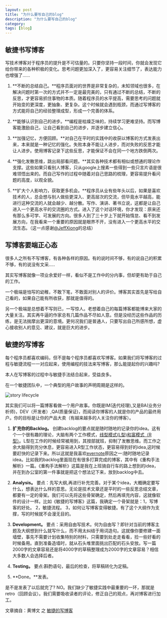 ```yaml
---
layout: post
title: "为什么要写自己的blog"
description: "为什么要写自己的blog"
category: 
tags: [blog]
---
```

## 敏捷书写博客

写技术博客对于程序员的提升是不可估量的。只要你坚持一段时间，你就会发现它给你带来的各种积极的变化。思考问题更加深入了，更容易关注细节了，表达能力也增强了&#8230;&#8230;

<!--more-->

1.  **不断的总结自己。**程序员面对的世界是非常复杂的，未知领域也很多，在解决问题时第一次的方式并不一定是最完美的，只有通过不断的总结，不断的反思，才更容易抓住事物的本质。随着程序员的水平提高，需要思考的问题就开始变的更深度，更抽象、更复杂。这个时候就会遇到瓶颈，而通过写博客的方式能将自己的经验整理成型，形成一个完善的体系。

2.  **能够认识到自己的进步。**编程是枯燥乏味的，持续学习更难坚持。而写博客能激励自己，让自己看到自己的进步，并逐步建立信心。

3.  **加强记忆，方便回顾。**对自己在平时的实践中的收获以博客的方式发表出来，本来就是一种记忆的强化。失败本身不能让人进步，而对失败的反思才能让人进步。使用博客记录下这些反思，才能保证不会在同一个地方跌倒两次。

4.  **强化发散思维，跳出局部看问题。**其实各种技术都有相似或想通的理论作支撑。这些如果只看别人博客，只从google上搜素一些得到一些只言片语是很难领悟出来的。而自己写作的过程中随着对自己思路的梳理，更容易提升看问题的高度，以观全貌。

5.  **扩大个人影响力，获取更多机会。**程序员从业有些年头以后，如果是喜欢技术的人，总会想与别人做些更深入、更高层次的交流，但毕竟水平越高，能进行这种交流的人就会越少、越分散。写作、演讲、著书立说，这都是让自己进入一个更高水平的交流圈的方式。进入了这个对话环境，你才发现：原来还有那么多可学、可发展的方向。很多人到了三十岁上下就开始惰怠、看不到发展方向，在我看来一个重要的原因就是眼界不开，没有进入一个更高水平的交流生态。（这一点感谢[@JeffXiong](http://www.weibo.com/gigix)的总结）

## 写博客要端正心态

很多人之所有不写博客，有各种各样的原因。有的说时间不够，有的说自己的积累不够，有的说没有文采…..

其实写博客就像一项业余爱好一样，看似不是工作中的分内事，但却更有助于自己的工作。

一个极端是怕写的幼稚，不敢下笔，不敢面对别人的评价。博客其实首先是写给自己看的，如果自己能有所收获，那就是值得的。

另一个极端是总想着不写则已，一写惊人。老想着自己的每篇博客都能博来大家的大量关注。其实再牛逼的作家总有几篇作品不尽如人意。但是没经历这些作品的历练，是无法揣摩出更深的意境。更何况我们是普通人，只要写出自己所感所想，虚心接收别人的意见、建议，就是巨大的进步。

## 敏捷的写博客

每个程序员都喜欢编码，但不是每个程序员都喜欢写博客。如果我们将写博客的过程与敏捷流程一一对应起来，使用编程的技法来写博客，那么能提起你的兴趣吗?

本人在写博客的过程中与敏捷手法结合起来，受益良多。

在一个敏捷团队中，一个典型的用户故事的声明周期是这样的。

![story lifecycle](http://images.cnblogs.com/cnblogs_com/huang0925/462982/o_storyLifeCycle.png)

其实我们可以将一篇博客看做一个用户故事。你既是IM(迭代经理),又是BA(业务分析师)，DEV（开发者）,QA(质量保证)，而阅读你博客的人就是你的产品的最终用户。你的目标是让你的产品大卖（有越来越多的人关注你的博客）。

1.  **扩充你的Backlog。** 创建backlog的要点就是随时随地的记录你的idea。这有个一个很有趣的理论，大脑有两个工作模式，[线型模式(L型)和富模式（R型）](https://right-track-wrong-train.readthedocs.org/en/latest/thinking_and_learning/pragmatic_thinking_and_learning/chp3.html)。L型在工作的时候经常被用到，其按部就班，抑制了发散思维。而工作之余大脑得到充分休息，更容易进入R型工作状态，更容易得到好的idea,这时候要赶快的记录下来。所以这就是我喜欢[evernote](https://evernote.com/)原因之一:随时随地记录idea。比如我的backlog里面现在有很多打算完成的博客，其中有《重构手法解析》一篇。《重构手法解析》这篇是我在上班骑自行车的路上想到的idea，并在到办公室的第一件事就是把这个想法记下来，放到backlog中去。

2.  **Analysis。** 要点：先写大纲,再进行补充完善。对于某个idea，大概确定要写什么，想表达什么样的意思。无论是技术文章还是平时的一些反思总结文章，都要有一定的骨架。我们可以先将这些骨架确定，然后再填充内容，这就像软件的设计一样。比如《敏捷的写博客》这篇，我确定一个骨架就是：1，写博客的好处。 2，敏捷流程。 3，如何让写博客变得敏捷。有了这个大纲作为支撑，写的时候就不会漫无目的。

3.  **Development。** 要点：采用自由写技术。何为自由写？即针对当前的博客主题及大纲想到什么就写什么，而不用太纠结于用词造句。这就像你要修建一面墙壁，事先不需要计划收集特别的材料，只需要到处走走看看，捡一些好看的时候备用。直到准备造墙时，就从石头堆里面挑出匹配的石头安放。写一篇2000字的文章容易还是将4000字的草稿整理成为2000字的文章容易？相信大多数人会选择后者。

4.  **Testing。** 要点:斟酌语句，最后的检查，将草稿转化为定稿。

5.  **Done。**发表。

是不是发表了以后就完了? NO。我们缺少了敏捷实践中最重要的一环，那就是retro（回顾会议）。我们需要吸收读者的评论，修正自己的观点，再对博客进行加工。


文章摘自：黄博文 之 [敏捷的写博客](http://huangbowen.net/blog/2013/04/01/min-jie-de-xie-bo-ke/)

